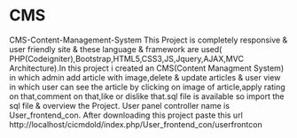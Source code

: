 # CMS
CMS-Content-Management-System  This Project is completely responsive &amp; user friendly site &amp; these language & framework are used( PHP(Codeigniter),Bootstrap,HTML5,CSS3,JS,Jquery,AJAX,MVC Architecture).In this project i created an CMS(Content Managment System) in which admin add article with image,delete &amp; update articles &amp; user view in which user can see the article by clicking on image of article,apply rating on that,comment on that,like or dislike that.sql file is available so import the sql file &amp; overview the Project. User panel controller name is User_frontend_con. After downloading this project paste this url http://localhost/cicmdold/index.php/User_frontend_con/userfrontcon
